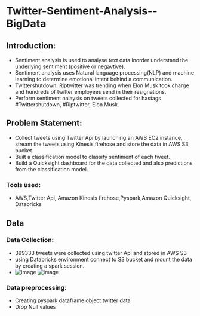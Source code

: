 # Twitter-Sentiment-Analysis--BigData
## Introduction:
- Sentiment analysis is used to analyse text data inorder understand the underlying sentiment (positive or negavtive).
- Sentiment analysis uses  Natural language processing(NLP) and machine learning to determine emotional intent behind a communication.
- Twittershutdown, Riptwitter was trending when Elon Musk took charge and hundreds of twitter employees send in their resignations.
- Perform sentiment nalaysis on tweets collected for hastags #Twittershutdown, #Riptwitter, Elon Musk.

## Problem Statement:
- Collect tweets using Twitter Api by launching an AWS EC2 instance, stream the tweets using Kinesis firehose and store the data in AWS S3 bucket.
- Built a classification model to classify sentiment of each tweet.
- Build a Quicksight dashboard for the data collected and also predictions from the classification model.

### Tools used:
- AWS,Twitter Api, Amazon Kinesis firehose,Pyspark,Amazon Quicksight, Databricks

## Data
### Data Collection:
- 399333 tweets were collected using twitter Api and stored in AWS S3
- using Databricks environment connect to S3 bucket and mount the data by creating a spark session.
- ![image](https://user-images.githubusercontent.com/103464406/214683406-cce6feab-4d1a-4836-8726-f1199e3c15d9.png)
![image](https://user-images.githubusercontent.com/103464406/214683454-b3111e40-311e-4450-900a-d62c8a7671c9.png)


### Data preprocessing:
- Creating pyspark dataframe object twitter data
- Drop Null values 
